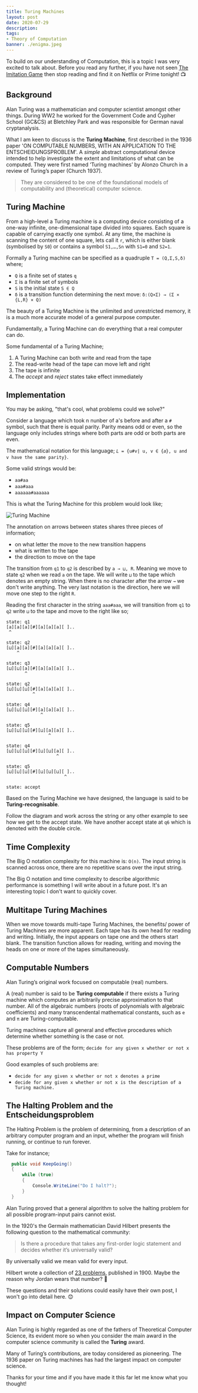 ```yaml
---
title: Turing Machines
layout: post
date: 2020-07-29
description: 
tags:
- Theory of Computation
banner: ./enigma.jpeg
---
```


To build on our understanding of Computation, this is a topic I was very excited to talk about. Before you read any further, if 
you have not seen [The Imitation Game](https://www.youtube.com/watch?v=nuPZUUED5uk) then stop reading and find it on Netflix or 
Prime tonight! 📺


## Background

Alan Turing was a mathematician and computer scientist amongst other things. During WW2 he worked for the Government Code and 
Cypher School (GC&CS) at Bletchley Park and was responsible for German naval cryptanalysis.

What I am keen to discuss is the **Turing Machine**, first described in the 1936 paper 'ON COMPUTABLE NUMBERS, WITH AN APPLICATION 
TO THE ENTSCHEIDUNGSPROBLEM'. A _simple_ abstract computational device intended to help investigate the extent and limitations of 
what can be computed. They were first named ‘Turing machines’ by Alonzo Church in a review of Turing’s paper (Church 1937).

> They are considered to be one of the foundational models of computability and (theoretical) computer science.


## Turing Machine

From a high-level a Turing machine is a computing device consisting of a one-way infinite, one-dimensional tape divided into 
squares. Each square is capable of carrying exactly one symbol. At any time, the machine is scanning the content of one square, 
lets call it `r`, which is either blank (symbolised by `S0`) or contains a symbol `S1,…,Sn` with `S1=0` and `S2=1`.

Formally a Turing machine can be specified as a quadruple `T = (Q,Σ,S,δ)` where;
- `Q` is a finite set of states `q`
- `Σ` is a finite set of symbols
- `S` is the initial state `S ∈ Q`
- `δ` is a transition function determining the next move: `δ:(Q×Σ) → (Σ × {L,R} × Q)`

The beauty of a Turing Machine is the unlimited and unrestricted memory, it is a much more accurate model of a general purpose 
computer.

Fundamentally, a Turing Machine can do everything that a real computer can do. 

Some fundamental of a Turing Machine; 
1. A Turing Machine can both write and read from the tape
2. The read-write head of the tape can move left and right
3. The tape is infinite
4. The _accept_ and _reject_ states take effect immediately


## Implementation

You may be asking, "that's cool, what problems could we solve?"

Consider a language which took n nunber of a's before and after a `#` symbol, such that there is equal parity. Parity means odd or even, 
so the language only includes strings where both parts are odd or both parts are even.

The mathematical notation for this language; `𝐿 = {u#v| u, v ∈ {𝑎}, u and v have the same parity}`.

Some valid strings would be:
- `aa#aa`
- `aaa#aaa`
- `aaaaaa#aaaaaa`

This is what the Turing Machine for this problem would look like;

![Turing Machine](./turing-machine.png)

The annotation on arrows between states shares three pieces of information;
- on what letter the move to the new transition happens 
- what is written to the tape
- the direction to move on the tape 

The transition from `q1` to `q2` is described by `a → ⊔, R`. Meaning we move to state `q2` when we read `a` on the tape. We will 
write `⊔` to the tape which denotes an empty string. When there is no character after the arrow `→` we don't write anything. 
The very last notation is the direction, here we will move one step to the right `R`.

Reading the first character in the string `aaa#aaa`, we will transition from `q1` to `q2` write `⊔` to the tape and move to the 
right like so;

```
state: q1
[a][a][a][#][a][a][a][ ]..
 ^

state: q2
[⊔][a][a][#][a][a][a][ ]..
    ^

state: q3
[⊔][⊔][a][#][a][a][a][ ]..
       ^

state: q2
[⊔][⊔][⊔][#][a][a][a][ ]..
          ^

state: q4
[⊔][⊔][⊔][#][a][a][a][ ]..
             ^

state: q5
[⊔][⊔][⊔][#][⊔][a][a][ ]..
                ^

state: q4
[⊔][⊔][⊔][#][⊔][⊔][a][ ]..
                   ^

state: q5
[⊔][⊔][⊔][#][⊔][⊔][⊔][ ]..
                      ^

state: accept

```

Based on the Turing Machine we have designed, the language is said to be **Turing-recognisable**.

Follow the diagram and work across the string or any other example to see how we get to the accept state. We have another accept 
state at `q6` which is denoted with the double circle.


## Time Complexity

The Big O notation complexity for this machine is: `O(n)`. The input string is scanned across once, there are no repetitive 
scans over the input string.

The Big O notation and time complexity to describe algorithmic performance is something I will write about in a future post. 
It's an interesting topic I don't want to quickly cover.


## Multitape Turing Machines

When we move towards multi-tape Turing Machines, the benefits/ power of Turing Machines are more apparent. Each tape has its own 
head for reading and writing. Initially, the input appears on tape one and the others start blank. The transition function allows 
for reading, writing and moving the heads on one or more of the tapes simultaneously.


## Computable Numbers 

Alan Turing’s original work focused on computable (real) numbers.

A (real) number is said to be **Turing computable** if there exists a Turing machine which computes an arbitrarily precise 
approximation to that number. All of the algebraic numbers (roots of polynomials with algebraic coefficients) and many 
transcendental mathematical constants, such as `e` and `π` are Turing-computable.

Turing machines capture all general and effective procedures which determine whether something is the case or not. 

These problems are of the form; `decide for any given x whether or not x has property Y`

Good examples of such problems are:
- `decide for any given x whether or not x denotes a prime`
- `decide for any given x whether or not x is the description of a Turing machine.`


## The Halting Problem and the Entscheidungsproblem

The Halting Problem is the problem of determining, from a description of an arbitrary computer program and an input, whether 
the program will finish running, or continue to run forever. 

Take for instance;

```cs
  public void KeepGoing()
  {
      while (true)
      {
          Console.WriteLine("Do I halt?");
      }
  }
```

Alan Turing proved that a general algorithm to solve the halting problem for all possible program-input pairs cannot exist.

In the 1920's the Germain mathematician David Hilbert presents the following question to the mathematical community: 
> Is there a procedure that takes any first-order logic statement and decides whether it’s universally valid?

By universally valid we mean valid for every input.

Hilbert wrote a collection of [23 problems](https://en.wikipedia.org/wiki/Hilbert%27s_problems), published in 1900. 
Maybe the reason why Jordan wears that number? 👀

These questions and their solutions could easily have their own post, I won't go into detail here. 😊


## Impact on Computer Science

Alan Turing is highly regarded as one of the fathers of Theoretical Computer Science, its evident more so when you consider 
the main award in the computer science community is called the **Turing** award.

Many of Turing’s contributions, are today considered as pioneering. The 1936 paper on Turing machines has had the largest impact 
on computer science.

Thanks for your time and if you have made it this far let me know what you thought! 
